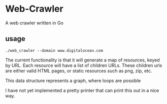 # Web-Crawler
A web crawler written in Go


## usage

```
./web_crawler --domain www.digitalocean.com

```

The current functionality is that it will generate a map of resources, keyed by URL. Each resource will have a list of children URLs. These children urls are either valid HTML pages, or static resources such as png, zip, etc.

This data structure represents a graph, where loops are possible

I have not yet implemented a pretty printer that can print this out in a nice way. 


